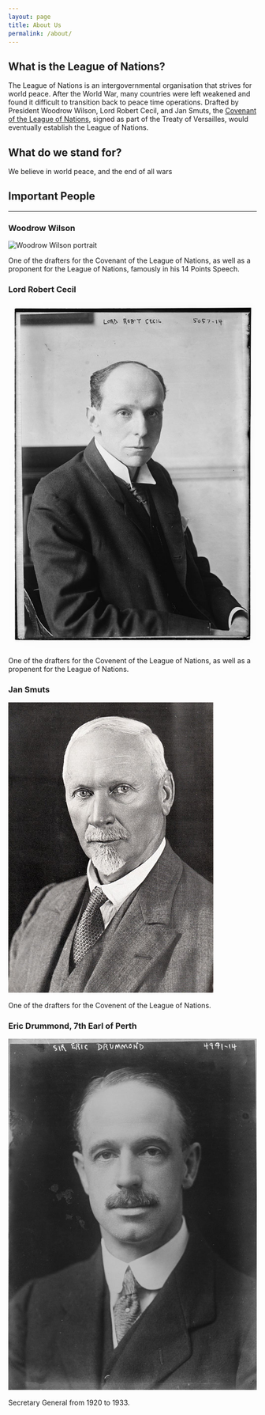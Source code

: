 ```yaml
---
layout: page
title: About Us
permalink: /about/
---
```


## What is the League of Nations?

The League of Nations is an intergovernmental organisation that strives for world peace. After the World War, many countries were left weakened and found it difficult to transition back to peace time operations. Drafted by President Woodrow Wilson, Lord Robert Cecil, and Jan Smuts, the [Covenant of the League of Nations](/post/1920/02/01/covenant-of-lon.html), signed as part of the Treaty of Versailles, would eventually establish the League of Nations. 

## What do we stand for?

We believe in world peace, and the end of all wars 


<h2 class="header-center">Important People</h2>
<hr>
<div class="figure-block">
    <h3 class="figure-title">Woodrow Wilson</h3>
    <img class="figure-image" src="../../img/posts/about/woodrow_wilson.jpeg" title="Woodrow Wilson" alt="Woodrow Wilson portrait"/>
    <p class="figure-desc">One of the drafters for the Covenant of the League of Nations, as well as a proponent for the League of Nations, famously in his 14 Points Speech.</p>
</div>

<div class="figure-block">
    <h3 class="figure-title">Lord Robert Cecil</h3>
    <img class="figure-image" src="/img/posts/about/Robert_Cecil,_1st_Viscount_Cecil_of_Chelwood_circa_1915.jpg" title="Lord Robert Cecil" alt="Lord Robert Cecil portrait"/>
    <p class="figure-desc">One of the drafters for the Covenent of the League of Nations, as well as a propenent for the League of Nations.</p>
</div>

<div class="figure-block">
    <h3 class="figure-title">Jan Smuts</h3>
    <img class="figure-image" src="/img/posts/about/JC_Smuts.jpg" title="Jan Smuts" alt="Jan Smuts portrait"/>
    <p class="figure-desc">One of the drafters for the Covenent of the League of Nations.</p>
</div>

<div class="figure-block">
    <h3 class="figure-title">Eric Drummond, 7th Earl of Perth</h3>
    <img class="figure-image" src="/img/posts/about/Sir_Eric_Drummond_c-1918.jpg" title="Eric Drummond, 7th Earl of Perth" alt="Eric Drummond, 7th Earl of Perth portrait"/>
    <p class="figure-desc">Secretary General from 1920 to 1933.</p>
</div>





